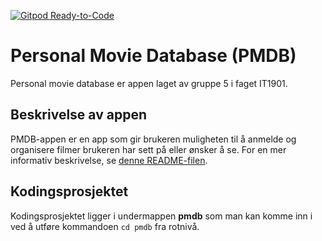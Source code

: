 [![Gitpod Ready-to-Code](https://img.shields.io/badge/Gitpod-Ready--to--Code-blue?logo=gitpod)](https://gitpod.stud.ntnu.no/#https://gitlab.stud.idi.ntnu.no/it1901/groups-2021/gr2105/gr2105.git)

# Personal Movie Database (PMDB)

Personal movie database er appen laget av gruppe 5 i faget IT1901.

## Beskrivelse av appen

PMDB-appen er en app som gir brukeren muligheten til å anmelde og organisere filmer brukeren har sett på eller ønsker å se. For en mer informativ beskrivelse, se [denne README-filen](/pmdb/README.md).

## Kodingsprosjektet

Kodingsprosjektet ligger i undermappen **pmdb** som man kan komme inn i ved å utføre kommandoen `cd pmdb` fra rotnivå.
